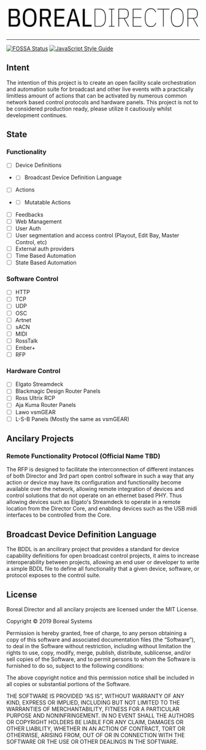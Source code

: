 ![Director](ui/public/assets/logo.png)

---
[![FOSSA Status](https://app.fossa.com/api/projects/git%2Bgithub.com%2Fborealsystems%2FDirector.svg?type=shield)](https://app.fossa.com/projects/git%2Bgithub.com%2Fborealsystems%2FDirector?ref=badge_shield) [![JavaScript Style Guide](https://img.shields.io/badge/code_style-standard-brightgreen.svg)](https://standardjs.com)



## Intent
The intention of this project is to create an open facility scale orchestration and automation suite for broadcast and other live events with a practically limitless amount of actions that can be activated by numerous common network based control protocols and hardware panels. This project is not to be considered production ready, please utilize it cautiously whilst development continues.

## State
### Functionality
- [ ] Device Definitions
- - [ ] Broadcast Device Definition Language
- [ ] Actions
- - [ ] Mutatable Actions
- [ ] Feedbacks
- [ ] Web Management
- [ ] User Auth
- [ ] User segmentation and access control (Playout, Edit Bay, Master Control, etc)
- [ ] External auth providers
- [ ] Time Based Automation
- [ ] State Based Automation

### Software Control
- [ ] HTTP
- [ ] TCP
- [ ] UDP
- [ ] OSC
- [ ] Artnet
- [ ] sACN
- [ ] MIDI
- [ ] RossTalk
- [ ] Ember+
- [ ] RFP

### Hardware Control
- [ ] Elgato Streamdeck
- [ ] Blackmagic Design Router Panels
- [ ] Ross Ultrix RCP
- [ ] Aja Kuma Router Panels
- [ ] Lawo vsmGEAR
- [ ] L-S-B Panels (Mostly the same as vsmGEAR)

## Ancilary Projects

### Remote Functionality Protocol (Official Name TBD)
The RFP is designed to facilitate the interconnection of different instances of both Director and 3rd part open control software in such a way that any action or device may have its configuration and functionality become available over the network, allowing remote integration of devices and control solutions that do not operate on an ethernet based PHY. Thus allowing devices such as Elgato's Streamdeck to operate in a remote location from the Director Core, and enabling devices such as the USB midi interfaces to be controlled from the Core.

## Broadcast Device Definition Language
The BDDL is an ancilirary project that provides a standard for device capability definitions for open broadcast control projects, it aims to increase interoperability between projects, allowing an end user or developer to write a simple BDDL file to define all functionality that a given device, software, or protocol exposes to the control suite.

## License
Boreal Director and all ancilary projects are licensed under the MIT License.

Copyright © 2019 Boreal Systems

Permission is hereby granted, free of charge, to any person
obtaining a copy of this software and associated documentation
files (the “Software”), to deal in the Software without
restriction, including without limitation the rights to use,
copy, modify, merge, publish, distribute, sublicense, and/or sell
copies of the Software, and to permit persons to whom the
Software is furnished to do so, subject to the following
conditions:

The above copyright notice and this permission notice shall be
included in all copies or substantial portions of the Software.

THE SOFTWARE IS PROVIDED “AS IS”, WITHOUT WARRANTY OF ANY KIND,
EXPRESS OR IMPLIED, INCLUDING BUT NOT LIMITED TO THE WARRANTIES
OF MERCHANTABILITY, FITNESS FOR A PARTICULAR PURPOSE AND
NONINFRINGEMENT. IN NO EVENT SHALL THE AUTHORS OR COPYRIGHT
HOLDERS BE LIABLE FOR ANY CLAIM, DAMAGES OR OTHER LIABILITY,
WHETHER IN AN ACTION OF CONTRACT, TORT OR OTHERWISE, ARISING
FROM, OUT OF OR IN CONNECTION WITH THE SOFTWARE OR THE USE OR
OTHER DEALINGS IN THE SOFTWARE.
